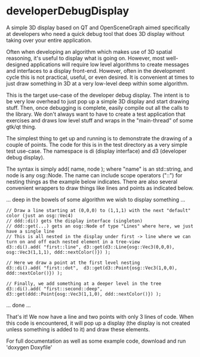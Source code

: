 developerDebugDisplay
=====================

A simple 3D display based on QT and OpenSceneGraph aimed specifically at developers who need a quick debug tool that does 3D display without taking over your entire application.

Often when developing an algorithm which makes use of 3D spatial reasoning, it's useful to display what is going on. However, most well-designed applications will require low level algorithms to create messages and interfaces to a display front-end. However, often in the development cycle this is not practical, useful, or even desired. It is convenient at times to just draw something in 3D at a very low-level deep within some algorithm.

This is the target use-case of the developer debug display. The intent is to be very low overhead to just pop up a simple 3D display and start drawing stuff. Then, once debugging is complete, easily compile out all the calls to the library. We don't always want to have to create a test application that exercises and draws low level stuff and wraps in the "main-thread" of some gtk/qt thing.

The simplest thing to get up and running is to demonstrate the drawing of a couple of points. The code for this is in the test directory as a very simple test use-case. The namespace is di (display interface) and d3 (developer debug display).

The syntax is simply add( name, node ); where "name" is an std::string, and node is any osg::Node. The name can include scope operators ("::") for nesting things as the example below indicates. There are also several convenient wrappers to draw things like lines and points as indicated below.

... deep in the bowels of some algorithm we wish to display something ...

    // Draw a line starting at (0,0,0) to (1,1,1) with the next "default" color (just an osg::Vec4)
    // ddd::di() gets the display interface (singleton)
    // ddd::get(...) gets an osg::Node of type "Lines" where here, we just have a single line
    // This is all nested in the display under first -> line where we can turn on and off each nested element in a tree-view
    d3::di().add( "first::line", d3::get(d3::Line{osg::Vec3(0,0,0), osg::Vec3(1,1,1), ddd::nextColor()}) );

    // Here we draw a point at the first level nesting
    d3::di().add( "first::dot",  d3::get(d3::Point{osg::Vec3(1,0,0), ddd::nextColor()}) );

    // Finally, we add something at a deeper level in the tree
    d3::di().add( "first::second::deep", d3::get(ddd::Point{osg::Vec3(1,1,0), ddd::nextColor()}) );

... done ...

That's it! We now have a line and two points with only 3 lines of code. When this code is encountered, it will pop up a display (the display is not created unless something is added to it) and draw these elements.

For full documentation as well as some example code, download and run 'doxygen Doxyfile'
